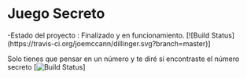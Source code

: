 <h1>Juego Secreto</h1>
-Estado del proyecto : Finalizado y en funcionamiento.
[![Build Status](https://travis-ci.org/joemccann/dillinger.svg?branch=master)]

Solo tienes que pensar en un número y te diré si encontraste el número secreto 
[![Build Status](https://images.emojiterra.com/google/android-10/512px/1f92b.png)]
